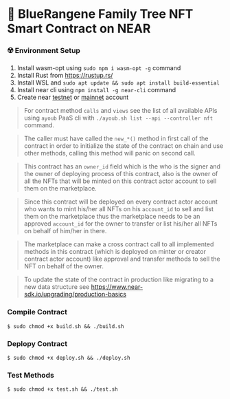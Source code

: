 
# 🧧 BlueRangene Family Tree NFT Smart Contract on NEAR

### ☢️ Environment Setup

1. Install wasm-opt using ```sudo npm i wasm-opt -g``` command
2. Install Rust from https://rustup.rs/
3. Install WSL and ```sudo apt update && sudo apt install build-essential```
4. Install near cli using ```npm install -g near-cli``` command
5. Create near [testnet](https://wallet.testnet.near.org/) or [mainnet](https://wallet.near.org/) account

> For contract method `calls` and `views` see the list of all available APIs using `ayoub` PaaS cli with `./ayoub.sh list --api --controller nft` command.

> The caller must have called the `new_*()` method in first call of the contract in order to initialize the state of the contract on chain and use other methods, calling this method will panic on second call.

> This contract has an `owner_id` field which is the who is the signer and the owner of deploying process of this contract, also is the owner of all the NFTs that will be minted on this contract actor account to sell them on the marketplace.

> Since this contract will be deployed on every contract actor account who wants to mint his/her all NFTs on his `account_id` to sell and list them on the marketplace thus the marketplace needs to be an approved `account_id` for the owner to transfer or list his/her all NFTs on behalf of him/her in there.

> The marketplace can make a cross contract call to all implemented methods in this contract (which is deployed on minter or creator contract actor account) like approval and transfer methods to sell the NFT on behalf of the owner.

> To update the state of the contract in production like migrating to a new data structure see https://www.near-sdk.io/upgrading/production-basics

### Compile Contract
```
$ sudo chmod +x build.sh && ./build.sh 
```

### Deplopy Contract
```
$ sudo chmod +x deploy.sh && ./deploy.sh
```

### Test Methods
```
$ sudo chmod +x test.sh && ./test.sh
```